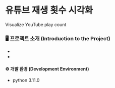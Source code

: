 # 유튜브 재생 횟수 시각화 
Visualize YouTube play count

### 🖥 프로젝트 소개 (Introduction to the Project)
- 
  
- 
  
#### ⚙️ 개발 환경 (Development Environment)
- python 3.11.0

